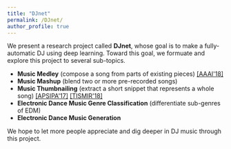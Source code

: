 ```yaml
---
title: "DJnet"
permalink: /DJnet/
author_profile: true
---
```


We present a research project called __DJnet__, whose goal is to make a fully-automatic DJ using deep learning.
Toward this goal, we formuate and explore this project to several sub-topics.
* __Music Medley__ (compose a song from parts of existing pieces) [\[AAAI'18\]](https://arxiv.org/pdf/1709.04384.pdf)
* __Music Mashup__ (blend two or more pre-recorded songs)
* __Music Thumbnailing__ (extract a short snippet that represents a whole song) [\[APSIPA'17\]](https://remyhuang.github.io/files/huang17apsipa.pdf) [\[TISMIR'18\]](https://transactions.ismir.net/articles/10.5334/tismir.14/)
* __Electronic Dance Music Genre Classification__ (differentiate sub-genres of EDM)
* __Electronic Dance Music Generation__


We hope to let more people appreciate and dig deeper in DJ music through this project.

